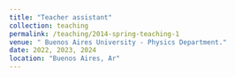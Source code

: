 ```yaml
---
title: "Teacher assistant"
collection: teaching
permalink: /teaching/2014-spring-teaching-1
venue: " Buenos Aires University - Physics Department."
date: 2022, 2023, 2024
location: "Buenos Aires, Ar"
---
```

